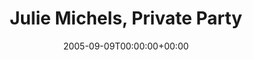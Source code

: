 ---
templateKey: event
guid: 0892be13-6eab-11ea-99c5-002590d1d1b0
date: 2005-09-09T00:00:00+00:00
eventTime: '8-11pm'
title: Julie Michels, Private Party
artist: Julie Michels
city: Toronto
venue: Private Party
group: Tim Shia
guests: George Koller, Kevin Barrett, Tim Shia
---
